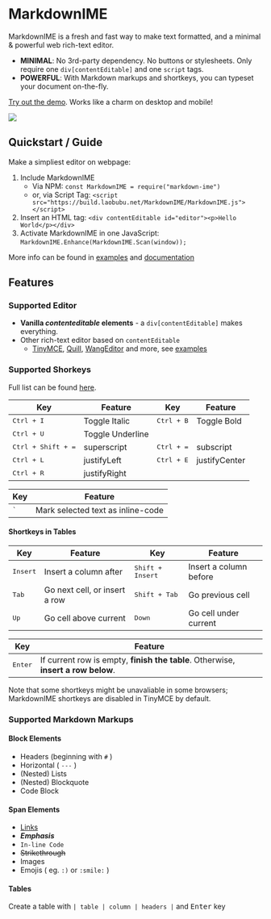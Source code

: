 # MarkdownIME

MarkdownIME is a fresh and fast way to make text formatted, and a minimal & powerful web rich-text editor.

- **MINIMAL**: No 3rd-party dependency. No buttons or stylesheets. Only require one `div[contentEditable]` and one `script` tags.
- **POWERFUL**: With Markdown markups and shortkeys, you can typeset your document on-the-fly.

[Try out the demo](https://laobubu.github.io/MarkdownIME/). Works like a charm on desktop and mobile!

![](https://laobubu.github.io/MarkdownIME/demo.gif?cache3)

## Quickstart / Guide

Make a simpliest editor on webpage:

1. Include MarkdownIME
   - Via NPM: `const MarkdownIME = require("markdown-ime")`
   - or, via Script Tag: `<script src="https://build.laobubu.net/MarkdownIME/MarkdownIME.js"></script>`
2. Insert an HTML tag: `<div contentEditable id="editor"><p>Hello World</p></div>`
3. Activate MarkdownIME in one JavaScript: `MarkdownIME.Enhance(MarkdownIME.Scan(window));`

More info can be found in [examples](./examples) and [documentation](https://laobubu.github.io/MarkdownIME/)

## Features

### Supported Editor

- **Vanilla _contenteditable_ elements** - a `div[contentEditable]` makes everything.
- Other rich-text editor based on `contentEditable`
  - [TinyMCE](https://www.tinymce.com/), [Quill](https://quilljs.com/), [WangEditor](http://www.wangeditor.com/) and more, see [examples](./examples)

### Supported Shorkeys

Full list can be found [here](src/extra/shortkeys.ts).

| Key | Feature | Key | Feature |
|-----|---------|-----|---------|
| <kbd>Ctrl + I</kbd> | Toggle Italic |  <kbd>Ctrl + B</kbd> | Toggle Bold |
| <kbd>Ctrl + U</kbd> | Toggle Underline |
| <kbd>Ctrl + Shift + =</kbd> | superscript | <kbd>Ctrl + =</kbd> | subscript |
| <kbd>Ctrl + L</kbd> | justifyLeft |  <kbd>Ctrl + E</kbd> | justifyCenter |
| <kbd>Ctrl + R</kbd> | justifyRight |

| Key | Feature |
|-----|---------|
| <kbd>`</kbd> | Mark selected text as inline-code |

#### Shortkeys in Tables

| Key | Feature | Key | Feature |
|-----|---------|-----|---------|
| <kbd>Insert</kbd> | Insert a column after | <kbd>Shift + Insert</kbd> | Insert a column before |
| <kbd>Tab</kbd> | Go next cell, or insert a row | <kbd>Shift + Tab</kbd> | Go previous cell |
| <kbd>Up</kbd> | Go cell above current | <kbd>Down</kbd> | Go cell under current |

| Key | Feature |
|-----|---------|
| <kbd>Enter</kbd> | If current row is empty, **finish the table**. Otherwise, **insert a row below**. |

Note that some shortkeys might be unavaliable in some browsers;
MarkdownIME shortkeys are disabled in TinyMCE by default.

### Supported Markdown Markups

#### Block Elements

- Headers (beginning with `#` )
- Horizontal ( `---` )
- (Nested) Lists
- (Nested) Blockquote
- Code Block

#### Span Elements

- [Links](http://laobubu.net)
- ***Emphasis***
- `In-line Code`
- ~~Strikethrough~~
- Images
- Emojis ( eg. `:)` or `:smile:` )

#### Tables

Create a table with `| table | column | headers |` and <kbd>Enter</kbd> key
